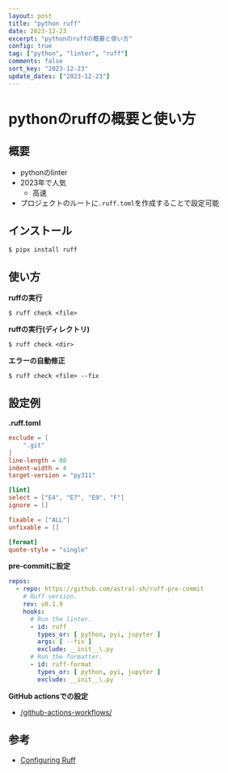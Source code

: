 ```yaml
---
layout: post
title: "python ruff"
date: 2023-12-23
excerpt: "pythonのruffの概要と使い方"
config: true
tag: ["python", "linter", "ruff"]
comments: false
sort_key: "2023-12-23"
update_dates: ["2023-12-23"]
---
```


# pythonのruffの概要と使い方

## 概要
 - pythonのlinter
 - 2023年で人気
   - 高速
 - プロジェクトのルートに`.ruff.toml`を作成することで設定可能

## インストール

```console
$ pipx install ruff
```

## 使い方

**ruffの実行**
```console
$ ruff check <file>
```

**ruffの実行(ディレクトリ)**
```console
$ ruff check <dir>
```

**エラーの自動修正**
```console
$ ruff check <file> --fix
```


## 設定例

**.ruff.toml**
```toml
exclude = [
    ".git"
]
line-length = 88
indent-width = 4
target-version = "py311"

[lint]
select = ["E4", "E7", "E9", "F"]
ignore = []

fixable = ["ALL"]
unfixable = []

[format]
quote-style = "single"
```

**pre-commitに設定**
```yaml
repos:
  - repo: https://github.com/astral-sh/ruff-pre-commit
    # Ruff version.
    rev: v0.1.9
    hooks:
      # Run the linter.
      - id: ruff
        types_or: [ python, pyi, jupyter ]
        args: [ --fix ]
        exclude: __init__\.py
      # Run the formatter.
      - id: ruff-format
        types_or: [ python, pyi, jupyter ]
        exclude: __init__\.py
```

**GitHub actionsでの設定**
 - [/github-actions-workflows/](/github-actions-workflows/)

## 参考
 - [Configuring Ruff](https://docs.astral.sh/ruff/configuration/)
